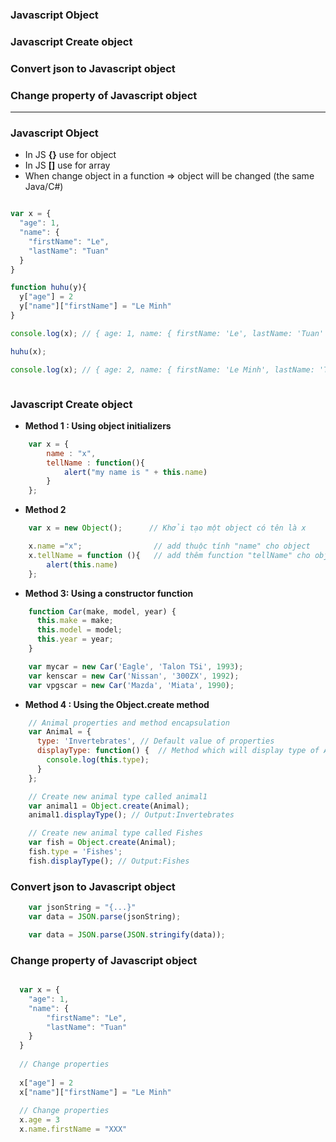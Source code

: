 ### Javascript Object
### Javascript Create object
### Convert json to Javascript object
### Change property of Javascript object

------------------------------------------------------------------

### Javascript Object

* In JS  **{}** use for object
* In JS **[]**  use for array
* When change object in a function => object will be changed (the same Java/C#) 

```js

var x = {
  "age": 1,
  "name": {
    "firstName": "Le",
    "lastName": "Tuan"
  }
}

function huhu(y){
  y["age"] = 2
  y["name"]["firstName"] = "Le Minh"
}

console.log(x); // { age: 1, name: { firstName: 'Le', lastName: 'Tuan' } }

huhu(x);

console.log(x); // { age: 2, name: { firstName: 'Le Minh', lastName: 'Tuan' } }



```

### Javascript Create object

* **Method 1 : Using object initializers**

```js
    var x = {
        name : "x",
        tellName : function(){
            alert("my name is " + this.name)
        }
    };
```

* **Method 2**

```js
    var x = new Object();      // Khởi tạo một object có tên là x

    x.name ="x";                // add thuộc tính "name" cho object
    x.tellName = function (){   // add thêm function "tellName" cho object x
        alert(this.name)
    };
```

* **Method 3: Using a constructor function**

```js
    function Car(make, model, year) {
      this.make = make;
      this.model = model;
      this.year = year;
    }

    var mycar = new Car('Eagle', 'Talon TSi', 1993);
    var kenscar = new Car('Nissan', '300ZX', 1992);
    var vpgscar = new Car('Mazda', 'Miata', 1990);
```

* **Method 4 : Using the Object.create method**

```js
    // Animal properties and method encapsulation
    var Animal = {
      type: 'Invertebrates', // Default value of properties
      displayType: function() {  // Method which will display type of Animal
        console.log(this.type);
      }
    };

    // Create new animal type called animal1 
    var animal1 = Object.create(Animal);
    animal1.displayType(); // Output:Invertebrates

    // Create new animal type called Fishes
    var fish = Object.create(Animal);
    fish.type = 'Fishes';
    fish.displayType(); // Output:Fishes
```

### Convert json to Javascript object

```js
    var jsonString = "{...}" 
    var data = JSON.parse(jsonString);
```

```js
    var data = JSON.parse(JSON.stringify(data));
```

### Change property of Javascript object

```js

  var x = {
    "age": 1,
    "name": {
        "firstName": "Le",
        "lastName": "Tuan"
    }
  }
  
  // Change properties
  
  x["age"] = 2
  x["name"]["firstName"] = "Le Minh"
  
  // Change properties
  x.age = 3
  x.name.firstName = "XXX"

```








